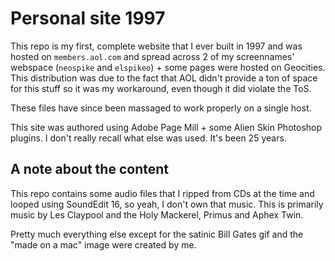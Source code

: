 # Personal site 1997

This repo is my first, complete website that I ever built in 1997 and was hosted on `members.aol.com` and
spread across 2 of my screennames' webspace (`neospike` and `elspikeo`) + some pages were hosted on Geocities.
This distribution was due to the fact that AOL didn't provide a ton of space for this stuff so it was my
workaround, even though it did violate the ToS.

These files have since been massaged to work properly on a single host.

This site was authored using Adobe Page Mill + some Alien Skin Photoshop plugins. I don't really recall what
else was used. It's been 25 years.

## A note about the content

This repo contains some audio files that I ripped from CDs at the time and looped using SoundEdit 16, so yeah,
I don't own that music. This is primarily music by Les Claypool and the Holy Mackerel, Primus and Aphex Twin.

Pretty much everything else except for the satinic Bill Gates gif and the "made on a mac" image were created
by me.
